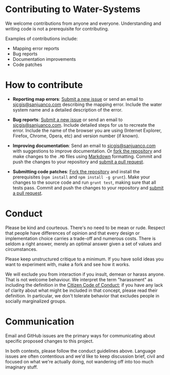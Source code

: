 # Contributing to Water-Systems

We welcome contributions from anyone and everyone. Understanding and writing code is not a prerequisite for contributing.

Examples of contributions include:

- Mapping error reports
- Bug reports
- Documentation improvements
- Code patches

# How to contribute

- **Reporting map errors**: [Submit a new issue](http://github.com/sjcgis/water-systems/issues/new) or send an email to [sjcgis@sanjuanco.com](mailto:sjcgis@sanjuanco.com) describing the mapping error. Include the water system name and a detailed description of the error.

- **Bug reports**: [Submit a new issue](http://github.com/sjcgis/water-systems/issues/new) or send an email to [sjcgis@sanjuanco.com](mailto:sjcgis@sanjuanco.com). Include detailed steps for us to recreate the error. Include the name of the browser you are using (Internet Explorer, Firefox, Chrome, Opera, etc) and version number (if known).

- **Improving documentation**: Send an email to [sjcgis@sanjuanco.com](mailto:sjcgis@sanjuanco.com) with suggestions to improve documentation. Or [fork the repository](https://help.github.com/articles/fork-a-repo/) and make changes to the ```.MD``` files using [Markdown](https://help.github.com/articles/markdown-basics/) formatting. Commit and push the changes to your repository and [submit a pull request](https://help.github.com/articles/using-pull-requests/).

- **Submitting code patches**: [Fork the repository](https://help.github.com/articles/fork-a-repo/) and install the prerequisites (```npm install``` and ```npm install -g grunt```). Make your changes to the source code and run ```grunt test```, making sure that all tests pass. Commit and push the changes to your repository and [submit a pull request](https://help.github.com/articles/using-pull-requests/).

# Conduct

Please be kind and courteous. There's no need to be mean or rude.
Respect that people have differences of opinion and that every design or
implementation choice carries a trade-off and numerous costs. There is seldom
a right answer, merely an optimal answer given a set of values and
circumstances.

Please keep unstructured critique to a minimum. If you have solid ideas you
want to experiment with, make a fork and see how it works.

We will exclude you from interaction if you insult, demean or harass anyone.
That is not welcome behaviour. We interpret the term "harassment" as
including the definition in the
[Citizen Code of Conduct](http://citizencodeofconduct.org/);
if you have any lack of clarity about what might be included in that concept,
please read their definition. In particular, we don't tolerate behavior that
excludes people in socially marginalized groups.


# Communication

Email and GitHub issues are the primary ways for communicating about specific proposed
changes to this project.

In both contexts, please follow the conduct guidelines above. Language issues
are often contentious and we'd like to keep discussion brief, civil and focused
on what we're actually doing, not wandering off into too much imaginary stuff.
